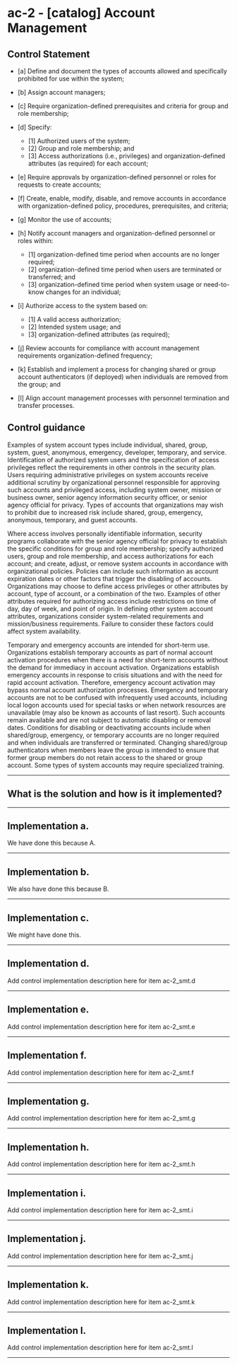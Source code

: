 # ac-2 - \[catalog\] Account Management

## Control Statement

- \[a\] Define and document the types of accounts allowed and specifically prohibited for use within the system;

- \[b\] Assign account managers;

- \[c\] Require organization-defined prerequisites and criteria for group and role membership;

- \[d\] Specify:

  - \[1\] Authorized users of the system;
  - \[2\] Group and role membership; and
  - \[3\] Access authorizations (i.e., privileges) and organization-defined attributes (as required) for each account;

- \[e\] Require approvals by organization-defined personnel or roles for requests to create accounts;

- \[f\] Create, enable, modify, disable, and remove accounts in accordance with organization-defined policy, procedures, prerequisites, and criteria;

- \[g\] Monitor the use of accounts;

- \[h\] Notify account managers and organization-defined personnel or roles within:

  - \[1\]  organization-defined time period when accounts are no longer required;
  - \[2\]  organization-defined time period when users are terminated or transferred; and
  - \[3\]  organization-defined time period when system usage or need-to-know changes for an individual;

- \[i\] Authorize access to the system based on:

  - \[1\] A valid access authorization;
  - \[2\] Intended system usage; and
  - \[3\]  organization-defined attributes (as required);

- \[j\] Review accounts for compliance with account management requirements organization-defined frequency;

- \[k\] Establish and implement a process for changing shared or group account authenticators (if deployed) when individuals are removed from the group; and

- \[l\] Align account management processes with personnel termination and transfer processes.

## Control guidance

Examples of system account types include individual, shared, group, system, guest, anonymous, emergency, developer, temporary, and service. Identification of authorized system users and the specification of access privileges reflect the requirements in other controls in the security plan. Users requiring administrative privileges on system accounts receive additional scrutiny by organizational personnel responsible for approving such accounts and privileged access, including system owner, mission or business owner, senior agency information security officer, or senior agency official for privacy. Types of accounts that organizations may wish to prohibit due to increased risk include shared, group, emergency, anonymous, temporary, and guest accounts.

Where access involves personally identifiable information, security programs collaborate with the senior agency official for privacy to establish the specific conditions for group and role membership; specify authorized users, group and role membership, and access authorizations for each account; and create, adjust, or remove system accounts in accordance with organizational policies. Policies can include such information as account expiration dates or other factors that trigger the disabling of accounts. Organizations may choose to define access privileges or other attributes by account, type of account, or a combination of the two. Examples of other attributes required for authorizing access include restrictions on time of day, day of week, and point of origin. In defining other system account attributes, organizations consider system-related requirements and mission/business requirements. Failure to consider these factors could affect system availability.

Temporary and emergency accounts are intended for short-term use. Organizations establish temporary accounts as part of normal account activation procedures when there is a need for short-term accounts without the demand for immediacy in account activation. Organizations establish emergency accounts in response to crisis situations and with the need for rapid account activation. Therefore, emergency account activation may bypass normal account authorization processes. Emergency and temporary accounts are not to be confused with infrequently used accounts, including local logon accounts used for special tasks or when network resources are unavailable (may also be known as accounts of last resort). Such accounts remain available and are not subject to automatic disabling or removal dates. Conditions for disabling or deactivating accounts include when shared/group, emergency, or temporary accounts are no longer required and when individuals are transferred or terminated. Changing shared/group authenticators when members leave the group is intended to ensure that former group members do not retain access to the shared or group account. Some types of system accounts may require specialized training.

______________________________________________________________________

## What is the solution and how is it implemented?

<!-- Please leave this section blank and enter implementation details in the parts below. -->

______________________________________________________________________

## Implementation a.

We have done this because A.

______________________________________________________________________

## Implementation b.

We also have done this because B.

______________________________________________________________________

## Implementation c.

We might have done this.

______________________________________________________________________

## Implementation d.

Add control implementation description here for item ac-2_smt.d

______________________________________________________________________

## Implementation e.

Add control implementation description here for item ac-2_smt.e

______________________________________________________________________

## Implementation f.

Add control implementation description here for item ac-2_smt.f

______________________________________________________________________

## Implementation g.

Add control implementation description here for item ac-2_smt.g

______________________________________________________________________

## Implementation h.

Add control implementation description here for item ac-2_smt.h

______________________________________________________________________

## Implementation i.

Add control implementation description here for item ac-2_smt.i

______________________________________________________________________

## Implementation j.

Add control implementation description here for item ac-2_smt.j

______________________________________________________________________

## Implementation k.

Add control implementation description here for item ac-2_smt.k

______________________________________________________________________

## Implementation l.

Add control implementation description here for item ac-2_smt.l

______________________________________________________________________
